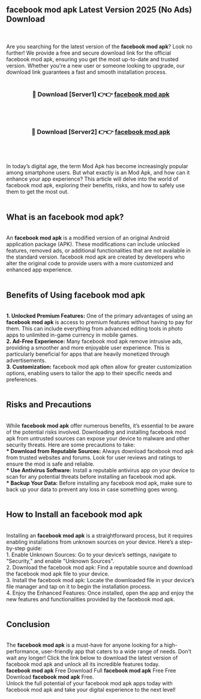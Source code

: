 ## facebook mod apk Latest Version 2025 (No Ads) Download
<br><br>
Are you searching for the latest version of the <strong>facebook mod apk</strong>? Look no further! We provide a free and secure download link for the official facebook mod apk, ensuring you get the most up-to-date and trusted version. Whether you're a new user or someone looking to upgrade, our download link guarantees a fast and smooth installation process.
<br>
<br>
<div align="center">
<h3>🔴 Download [Server1] 👉👉 <a href="https://modyolo.store/facebook_mod_apk">facebook mod apk</a></h3><br>
<br>
<h3>🔴 Download [Server2] 👉👉 <a href="https://modyolo.store/facebook_mod_apk">facebook mod apk</a></h3><br>
</div>
<br>
<br>
In today’s digital age, the term Mod Apk has become increasingly popular among smartphone users. But what exactly is an Mod Apk, and how can it enhance your app experience? This article will delve into the world of facebook mod apk, exploring their benefits, risks, and how to safely use them to get the most out.
<br>
<br>
<h2>What is an facebook mod apk?</h2>
<br>
An <strong>facebook mod apk</strong> is a modified version of an original Android application package (APK). These modifications can include unlocked features, removed ads, or additional functionalities that are not available in the standard version. facebook mod apk are created by developers who alter the original code to provide users with a more customized and enhanced app experience.
<br>
<br>
<h2>Benefits of Using facebook mod apk</h2>
<br>
<strong> 1. Unlocked Premium Features:</strong> One of the primary advantages of using an <strong>facebook mod apk</strong> is access to premium features without having to pay for them. This can include everything from advanced editing tools in photo apps to unlimited in-game currency in mobile games.
<br>
<strong> 2. Ad-Free Experience:</strong> Many facebook mod apk remove intrusive ads, providing a smoother and more enjoyable user experience. This is particularly beneficial for apps that are heavily monetized through advertisements.
<br>
<strong> 3. Customization:</strong> facebook mod apk often allow for greater customization options, enabling users to tailor the app to their specific needs and preferences.
<br>
<br>
<h2>Risks and Precautions</h2>
<br>
While <strong>facebook mod apk</strong> offer numerous benefits, it’s essential to be aware of the potential risks involved. Downloading and installing facebook mod apk from untrusted sources can expose your device to malware and other security threats. Here are some precautions to take:
<br>
<strong> * Download from Reputable Sources:</strong> Always download facebook mod apk from trusted websites and forums. Look for user reviews and ratings to ensure the mod is safe and reliable.
<br>
<strong> * Use Antivirus Software:</strong> Install a reputable antivirus app on your device to scan for any potential threats before installing an facebook mod apk.
<br>
<strong> * Backup Your Data:</strong> Before installing any facebook mod apk, make sure to back up your data to prevent any loss in case something goes wrong.
<br>
<br>
<h2>How to Install an facebook mod apk</h2>
<br>
Installing an <strong>facebook mod apk</strong> is a straightforward process, but it requires enabling installations from unknown sources on your device. Here’s a step-by-step guide:
<br>
 1. Enable Unknown Sources: Go to your device’s settings, navigate to "Security," and enable "Unknown Sources".
<br>
 2. Download the facebook mod apk: Find a reputable source and download the facebook mod apk file to your device.
<br>
 3. Install the facebook mod apk: Locate the downloaded file in your device’s file manager and tap on it to begin the installation process.
<br>
 4. Enjoy the Enhanced Features: Once installed, open the app and enjoy the new features and functionalities provided by the facebook mod apk.
<br>
<br>
<h2><strong>Conclusion</strong></h2>
<br>
The <strong>facebook mod apk</strong> is a must-have for anyone looking for a high-performance, user-friendly app that caters to a wide range of needs. Don’t wait any longer! Click the link below to download the latest version of facebook mod apk and unlock all its incredible features today.
<br>
<strong>facebook mod apk</strong> Free Download Full <strong>facebook mod apk</strong> Free Free Download <strong>facebook mod apk</strong> Free.
<br>
Unlock the full potential of your facebook mod apk apps today with facebook mod apk and take your digital experience to the next level!

